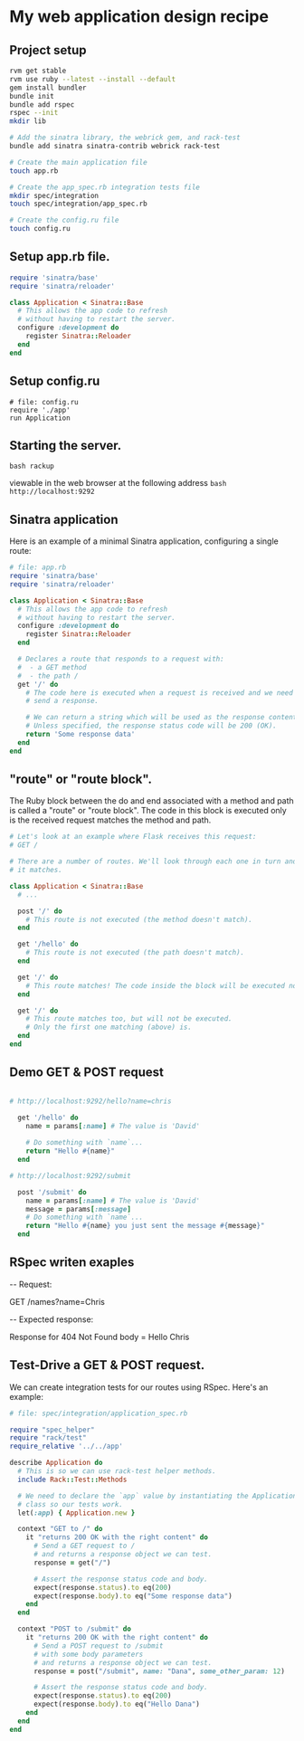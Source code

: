 # My web application design recipe

## Project setup

```bash
rvm get stable
rvm use ruby --latest --install --default
gem install bundler
bundle init
bundle add rspec
rspec --init
mkdir lib

# Add the sinatra library, the webrick gem, and rack-test
bundle add sinatra sinatra-contrib webrick rack-test

# Create the main application file
touch app.rb

# Create the app_spec.rb integration tests file
mkdir spec/integration
touch spec/integration/app_spec.rb

# Create the config.ru file
touch config.ru
```

## Setup app.rb file.

```ruby
require 'sinatra/base'
require 'sinatra/reloader'

class Application < Sinatra::Base
  # This allows the app code to refresh
  # without having to restart the server.
  configure :development do
    register Sinatra::Reloader
  end
end
```

## Setup config.ru

```ru
# file: config.ru
require './app'
run Application
```

## Starting the server.

```bash rackup ```

viewable in the web browser at the following address ```bash http://localhost:9292 ```

## Sinatra application

Here is an example of a minimal Sinatra application, configuring a single route:

```ruby
# file: app.rb
require 'sinatra/base'
require 'sinatra/reloader'

class Application < Sinatra::Base
  # This allows the app code to refresh
  # without having to restart the server.
  configure :development do
    register Sinatra::Reloader
  end

  # Declares a route that responds to a request with:
  #  - a GET method
  #  - the path /
  get '/' do
    # The code here is executed when a request is received and we need to 
    # send a response. 

    # We can return a string which will be used as the response content.
    # Unless specified, the response status code will be 200 (OK).
    return 'Some response data'
  end
end
```
## "route" or "route block".

The Ruby block between the do and end associated with a method and path is called a "route" or "route block". The code in this block is executed only is the received request matches the method and path.

```ruby
# Let's look at an example where Flask receives this request:
# GET /

# There are a number of routes. We'll look through each one in turn and see if
# it matches.

class Application < Sinatra::Base 
  # ...

  post '/' do
    # This route is not executed (the method doesn't match).
  end

  get '/hello' do
    # This route is not executed (the path doesn't match).    
  end

  get '/' do
    # This route matches! The code inside the block will be executed now.
  end

  get '/' do
    # This route matches too, but will not be executed.
    # Only the first one matching (above) is.
  end
end
```

## Demo GET & POST request

```ruby

# http://localhost:9292/hello?name=chris

  get '/hello' do
    name = params[:name] # The value is 'David'
  
    # Do something with `name`...
    return "Hello #{name}"
  end

# http://localhost:9292/submit

  post '/submit' do
    name = params[:name] # The value is 'David'
    message = params[:message]
    # Do something with `name`...
    return "Hello #{name} you just sent the message #{message}"
  end
```

## RSpec writen exaples

-- Request:

GET /names?name=Chris

-- Expected response:

Response for 404 Not Found
body = Hello Chris

## Test-Drive a GET & POST request.

We can create integration tests for our routes using RSpec. Here's an example:

```ruby
# file: spec/integration/application_spec.rb

require "spec_helper"
require "rack/test"
require_relative '../../app'

describe Application do
  # This is so we can use rack-test helper methods.
  include Rack::Test::Methods

  # We need to declare the `app` value by instantiating the Application
  # class so our tests work.
  let(:app) { Application.new }

  context "GET to /" do
    it "returns 200 OK with the right content" do
      # Send a GET request to /
      # and returns a response object we can test.
      response = get("/")

      # Assert the response status code and body.
      expect(response.status).to eq(200)
      expect(response.body).to eq("Some response data")
    end
  end

  context "POST to /submit" do
    it "returns 200 OK with the right content" do
      # Send a POST request to /submit
      # with some body parameters
      # and returns a response object we can test.
      response = post("/submit", name: "Dana", some_other_param: 12)

      # Assert the response status code and body.
      expect(response.status).to eq(200)
      expect(response.body).to eq("Hello Dana")
    end
  end
end
```